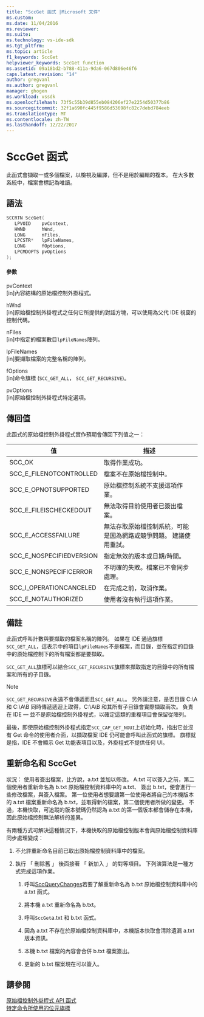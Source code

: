 ```yaml
---
title: "SccGet 函式 |Microsoft 文件"
ms.custom: 
ms.date: 11/04/2016
ms.reviewer: 
ms.suite: 
ms.technology: vs-ide-sdk
ms.tgt_pltfrm: 
ms.topic: article
f1_keywords: SccGet
helpviewer_keywords: SccGet function
ms.assetid: 09a18bd2-b788-411a-9da6-067d806e46f6
caps.latest.revision: "14"
author: gregvanl
ms.author: gregvanl
manager: ghogen
ms.workload: vssdk
ms.openlocfilehash: 73f5c55b39d855eb084206ef27e2254d50377b86
ms.sourcegitcommit: 32f1a690fc445f9586d53698fc82c7debd784eeb
ms.translationtype: MT
ms.contentlocale: zh-TW
ms.lasthandoff: 12/22/2017
---
```

# <a name="sccget-function"></a>SccGet 函式
此函式會擷取一或多個檔案，以檢視及編譯，但不是用於編輯的複本。 在大多數系統中，檔案會標記為唯讀。  
  
## <a name="syntax"></a>語法  
  
```cpp  
SCCRTN SccGet(  
   LPVOID    pvContext,  
   HWND      hWnd,  
   LONG      nFiles,  
   LPCSTR*   lpFileNames,  
   LONG      fOptions,  
   LPCMDOPTS pvOptions  
);  
```  
  
#### <a name="parameters"></a>參數  
 pvContext  
 [in]內容結構的原始檔控制外掛程式。  
  
 hWnd  
 [in]原始檔控制外掛程式之任何它所提供的對話方塊，可以使用為父代 IDE 視窗的控制代碼。  
  
 nFiles  
 [in]中指定的檔案數目`lpFileNames`陣列。  
  
 lpFileNames  
 [in]要擷取檔案的完整名稱的陣列。  
  
 fOptions  
 [in]命令旗標 (`SCC_GET_ALL`， `SCC_GET_RECURSIVE`)。  
  
 pvOptions  
 [in]原始檔控制外掛程式特定選項。  
  
## <a name="return-value"></a>傳回值  
 此函式的原始檔控制外掛程式實作預期會傳回下列值之一：  
  
|值|描述|  
|-----------|-----------------|  
|SCC_OK|取得作業成功。|  
|SCC_E_FILENOTCONTROLLED|檔案不在原始檔控制中。|  
|SCC_E_OPNOTSUPPORTED|原始檔控制系統不支援這項作業。|  
|SCC_E_FILEISCHECKEDOUT|無法取得目前使用者已簽出檔案。|  
|SCC_E_ACCESSFAILURE|無法存取原始檔控制系統，可能是因為網路或競爭問題。 建議使用重試。|  
|SCC_E_NOSPECIFIEDVERSION|指定無效的版本或日期/時間。|  
|SCC_E_NONSPECIFICERROR|不明確的失敗。檔案已不會同步處理。|  
|SCC_I_OPERATIONCANCELED|在完成之前，取消作業。|  
|SCC_E_NOTAUTHORIZED|使用者沒有執行這項作業。|  
  
## <a name="remarks"></a>備註  
 此函式呼叫計數與要擷取的檔案名稱的陣列。 如果在 IDE 通過旗標`SCC_GET_ALL`，這表示中的項目`lpFileNames`不是檔案，而目錄，並在指定的目錄中的原始檔控制下的所有檔案都是要擷取。  
  
 `SCC_GET_ALL`旗標可以結合`SCC_GET_RECURSIVE`旗標來擷取指定的目錄中的所有檔案和所有的子目錄。  
  
> [!NOTE]
>  `SCC_GET_RECURSIVE`永遠不會傳遞而且`SCC_GET_ALL`。 另外請注意，是否目錄 C:\A 和 C:\A\B 同時傳遞遞迴上取得，C:\A\B 和其所有子目錄會實際擷取兩次。 負責在 IDE — 並不是原始檔控制外掛程式，以確定這類的重複項目會保留從陣列。  
  
 最後，即使原始檔控制外掛程式指定`SCC_CAP_GET_NOUI`上初始化時，指出它並沒有 Get 命令的使用者介面，以擷取檔案 IDE 仍可能會呼叫此函式的旗標。 旗標就是指，IDE 不會顯示 Get 功能表項目以及，外掛程式不提供任何 UI。  
  
## <a name="renaming-and-sccget"></a>重新命名和 SccGet  
 狀況： 使用者簽出檔案，比方說，a.txt 並加以修改。 A.txt 可以簽入之前，第二個使用者重新命名為 b.txt 原始檔控制資料庫中的 a.txt、 簽出 b.txt，便會進行一些修改檔案，與簽入檔案。 第一位使用者想要讓第一位使用者將自己的本機版本的 a.txt 檔案重新命名為 b.txt，並取得新的檔案，第二個使用者所做的變更。 不過，本機快取，可追蹤的版本號碼仍然認為 a.txt 的第一個版本都會儲存在本機，因此原始檔控制無法解析的差異。  
  
 有兩種方式可解決這種情況下，本機快取的原始檔控制版本會與原始檔控制資料庫同步處理變成：  
  
1.  不允許重新命名目前已取出原始檔控制資料庫中的檔案。  
  
2.  執行 「 刪除舊 」 後面接著 「 新加入 」 的對等項目。 下列演算法是一種方式完成這項作業。  
  
    1.  呼叫[SccQueryChanges](../extensibility/sccquerychanges-function.md)若要了解重新命名為 b.txt 原始檔控制資料庫中的 a.txt 函式。  
  
    2.  將本機 a.txt 重新命名為 b.txt。  
  
    3.  呼叫`SccGet`a.txt 和 b.txt 函式。  
  
    4.  因為 a.txt 不存在於原始檔控制資料庫中，本機版本快取會清除遺漏 a.txt 版本資訊。  
  
    5.  本機 b.txt 檔案的內容會合併 b.txt 檔案簽出。  
  
    6.  更新的 b.txt 檔案現在可以簽入。  
  
## <a name="see-also"></a>請參閱  
 [原始檔控制外掛程式 API 函式](../extensibility/source-control-plug-in-api-functions.md)   
 [特定命令所使用的位元旗標](../extensibility/bitflags-used-by-specific-commands.md)